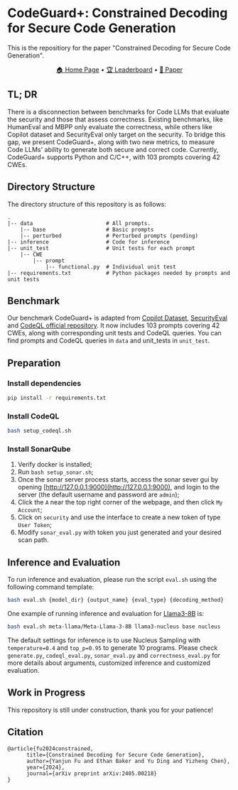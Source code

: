 # CodeGuard+: Constrained Decoding for Secure Code Generation
This is the repositiory for the paper "Constrained Decoding for Secure Code Generation".

<p align="center">
  <a href="https://codeguardplus.github.io">🏠 Home Page</a> •
  <a href="https://codeguardplus.github.io/leaderboard.html">🏆 Leaderboard</a> •
  <a href="https://arxiv.org/pdf/2405.00218">📄 Paper</a>
</p>

## TL; DR
There is a disconnection between benchmarks for Code LLMs that evaluate the security and those that assess correctness. Existing benchmarks, like HumanEval and MBPP only evaluate the correctness, while others like Copilot dataset and SecurityEval only target on the security. To bridge this gap, we present CodeGuard+, along with two new metrics, to measure Code LLMs' ability to generate both secure and correct code. Currently, CodeGuard+ supports Python and C/C++, with 103 prompts covering 42 CWEs.

## Directory Structure
The directory structure of this repository is as follows:
```
.
|-- data                       # All prompts.
    |-- base                   # Basic prompts
    |-- perturbed              # Perturbed prompts (pending)
|-- inference                  # Code for inference
|-- unit_test                  # Unit tests for each prompt
    |-- CWE
        |-- prompt
            |-- functional.py  # Individual unit test
|-- requirements.txt           # Python packages needed by prompts and unit tests
```

## Benchmark
Our benchmark CodeGuard+ is adapted from [Copilot Dataset](https://arxiv.org/abs/2108.09293), [SecurityEval](https://dl.acm.org/doi/abs/10.1145/3549035.3561184) and [CodeQL official repository](https://github.com/github/codeql). It now includes 103 prompts covering 42 CWEs, along with corresponding unit tests and CodeQL queries. You can find prompts and CodeQL queries in `data` and unit_tests in `unit_test`.

## Preparation
### Install dependencies
```bash
pip install -r requirements.txt
```
### Install CodeQL
```bash
bash setup_codeql.sh
```
### Install SonarQube
1. Verify docker is installed;
2. Run `bash setup_sonar.sh`;
3. Once the sonar server process starts, access the sonar sever gui by opening [http://127.0.0.1:9000](http://127.0.0.1:9000), and login to the server (the default username and password are `admin`);
4. Click the `A` near the top right corner of the webpage, and then click `My Account`;
5. Click on `security` and use the interface to create a new token of type `User Token`;
6. Modify `sonar_eval.py` with token you just generated and your desired scan path.


## Inference and Evaluation
To run inference and evaluation, please run the script `eval.sh` using the following command template:
```bash
bash eval.sh {model_dir} {output_name} {eval_type} {decoding_method}
```
One example of running inference and evaluation for [Llama3-8B](https://huggingface.co/meta-llama/Meta-Llama-3-8B) is:
```bash
bash eval.sh meta-llama/Meta-Llama-3-8B llama3-nucleus base nucleus
```
The default settings for inference is to use Nucleus Sampling with `temperature=0.4` and `top_p=0.95` to generate 10 programs. Please check `generate.py`, `codeql_eval.py`, `sonar_eval.py` and `correctness_eval.py` for more details about arguments, customized inference and customized evaluation.

## Work in Progress
This repository is still under construction, thank you for your patience! 

## Citation
```
@article{fu2024constrained,
      title={Constrained Decoding for Secure Code Generation}, 
      author={Yanjun Fu and Ethan Baker and Yu Ding and Yizheng Chen},
      year={2024},
      journal={arXiv preprint arXiv:2405.00218}
}
```
